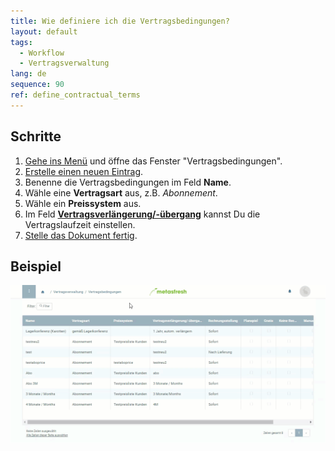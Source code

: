 ```yaml
---
title: Wie definiere ich die Vertragsbedingungen?
layout: default
tags:
  - Workflow
  - Vertragsverwaltung
lang: de
sequence: 90
ref: define_contractual_terms
---
```


## Schritte
1. [Gehe ins Menü](Menu) und öffne das Fenster "Vertragsbedingungen".
1. [Erstelle einen neuen Eintrag](Neuer_Datensatz_Fenster_Webui).
1. Benenne die Vertragsbedingungen im Feld **Name**.
1. Wähle eine **Vertragsart** aus, z.B. *Abonnement*.
1. Wähle ein **Preissystem** aus.
1. Im Feld [**Vertragsverlängerung/-übergang**](Vertragslaufzeit_definieren) kannst Du die Vertragslaufzeit einstellen.
1. [Stelle das Dokument fertig](BelegverarbeitungFertigstellen).

## Beispiel
![](assets/Vertragsbedingungen_definieren.gif)
